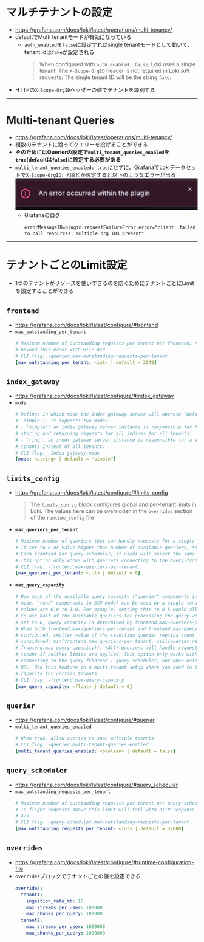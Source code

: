 # マルチテナントの設定
- https://grafana.com/docs/loki/latest/operations/multi-tenancy/
- defaultでMulti tenantモードが有効になっている
  - `auth_enabled`を`false`に設定すればsingle tenantモードとして動いて、tenant idは`fake`が設定される  
    > When configured with `auth_enabled: false`, Loki uses a single tenant. The `X-Scope-OrgID` header is not required in Loki API requests. The single tenant ID will be the string `fake`.
- HTTPの`X-Scope-OrgID`ヘッダーの値でテナントを識別する

---

# Multi-tenant Queries
- https://grafana.com/docs/loki/latest/operations/multi-tenancy/
- 複数のテナントに渡ってクエリーを投げることができる
- **そのためにはQuerierの設定で`multi_tenant_queries_enabled`を`true`(defaultは`false`)に設定する必要がある**
- `multi_tenant_queries_enabled: true`にせずに、GrafanaでLokiデータセットで`X-Scope-OrgID: A|B`とか設定すると以下のようなエラーが出る  
  ![](./image/multi_tenant_queries_1.jpg)
  - Grafanaのログ  
    ```shell
    errorMessageID=plugin.requestFailureError error="client: failed to call resources: multiple org IDs present"
    ```

---

# テナントごとのLimit設定
- 1つのテナントがリソースを使いすぎるのを防ぐためにテナントごとにLimitを設定することができる
## `frontend`
- https://grafana.com/docs/loki/latest/configure/#frontend
- `max_outstanding_per_tenant`  
  ```yaml
  # Maximum number of outstanding requests per tenant per frontend; requests
  # beyond this error with HTTP 429.
  # CLI flag: -querier.max-outstanding-requests-per-tenant
  [max_outstanding_per_tenant: <int> | default = 2048]
  ```
## `index_gateway`
- https://grafana.com/docs/loki/latest/configure/#index_gateway
- `mode`  
  ```yaml
  # Defines in which mode the index gateway server will operate (default to
  # 'simple'). It supports two modes:
  # - 'simple': an index gateway server instance is responsible for handling,
  # storing and returning requests for all indices for all tenants.
  # - 'ring': an index gateway server instance is responsible for a subset of
  # tenants instead of all tenants.
  # CLI flag: -index-gateway.mode
  [mode: <string> | default = "simple"]
  ```
## `limits_config`
- https://grafana.com/docs/loki/latest/configure/#limits_config  
  > The `limits_config` block configures global and per-tenant limits in Loki. The values here can be overridden in the `overrides` section of the `runtime_config` file
- **`max_queriers_per_tenant`**  
  ```yaml
  # Maximum number of queriers that can handle requests for a single tenant.
  # If set to 0 or value higher than number of available queriers, *all* queriers will handle requests for the tenant. 
  # Each frontend (or query-scheduler, if used) will select the same set of queriers for the same tenant (given that all queriers are connected to all frontends / query-schedulers). 
  # This option only works with queriers connecting to the query-frontend / query-scheduler, not when using downstream URL.
  # CLI flag: -frontend.max-queriers-per-tenant
  [max_queriers_per_tenant: <int> | default = 0]
  ```
- **`max_query_capacity`**  
  ```yaml
  # How much of the available query capacity ("querier" components in distributed
  # mode, "read" components in SSD mode) can be used by a single tenant. Allowed
  # values are 0.0 to 1.0. For example, setting this to 0.5 would allow a tenant
  # to use half of the available queriers for processing the query workload. If
  # set to 0, query capacity is determined by frontend.max-queriers-per-tenant.
  # When both frontend.max-queriers-per-tenant and frontend.max-query-capacity are
  # configured, smaller value of the resulting querier replica count is
  # considered: min(frontend.max-queriers-per-tenant, ceil(querier_replicas *
  # frontend.max-query-capacity)). *All* queriers will handle requests for the
  # tenant if neither limits are applied. This option only works with queriers
  # connecting to the query-frontend / query-scheduler, not when using downstream
  # URL. Use this feature in a multi-tenant setup where you need to limit query
  # capacity for certain tenants.
  # CLI flag: -frontend.max-query-capacity
  [max_query_capacity: <float> | default = 0]
  ```
## `querier`
- https://grafana.com/docs/loki/latest/configure/#querier
- `multi_tenant_queries_enabled`  
  ```yaml
  # When true, allow queries to span multiple tenants.
  # CLI flag: -querier.multi-tenant-queries-enabled
  [multi_tenant_queries_enabled: <boolean> | default = false]
  ```
## `query_scheduler`
- https://grafana.com/docs/loki/latest/configure/#query_scheduler
- `max_outstanding_requests_per_tenant`  
  ```yaml
  # Maximum number of outstanding requests per tenant per query-scheduler.
  # In-flight requests above this limit will fail with HTTP response status code
  # 429.
  # CLI flag: -query-scheduler.max-outstanding-requests-per-tenant
  [max_outstanding_requests_per_tenant: <int> | default = 32000]
  ```
## `overrides`
- https://grafana.com/docs/loki/latest/configure/#runtime-configuration-file
- `overrides`ブロックでテナントごとの値を設定できる  
  ```yaml
  overrides:
    tenant1:
      ingestion_rate_mb: 10
      max_streams_per_user: 100000
      max_chunks_per_query: 100000
    tenant2:
      max_streams_per_user: 1000000
      max_chunks_per_query: 1000000
  ```